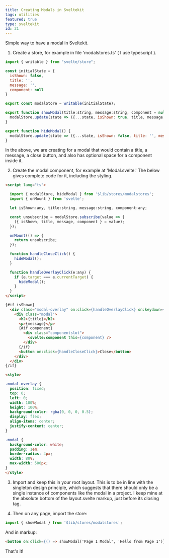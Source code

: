 ```yaml
---
title: Creating Modals in Sveltekit
tags: utilities
featured: true
type: sveltekit
id: 21
---
```


Simple way to have a modal in Sveltekit.

1. Create a store, for example in file 'modalstores.ts' ( I use typescript ).

```javascript
import { writable } from "svelte/store";

const initialState = {
  isShown: false,
  title: '',
  message: '',
  component: null
}

export const modalStore = writable(initialState);

export function showModal(title:string, message:string, component = null) {
  modalStore.update(state => ({...state, isShown: true, title, message, component}));
}

export function hideModal() {
  modalStore.update(state => ({...state, isShown: false, title: '', message: '', component: null}));
}
```

In the above, we are creating for a modal that would contain a title, a message, a close button, and also has optional space for a component inside it. 

2. Create the modal component, for example at 'Modal.svelte.' The below gives complete code for it, including the styling.

```html
<script lang="ts">

  import { modalStore, hideModal } from '$lib/stores/modalstores';
  import { onMount } from 'svelte';

  let isShown:any, title:string, message:string, component:any;

  const unsubscribe = modalStore.subscribe(value => {
    ({ isShown, title, message, component } = value);
  });

  onMount(() => {
    return unsubscribe;
  });

  function handleCloseClick() {
    hideModal();
  }

  function handleOverlayClick(e:any) {
    if (e.target === e.currentTarget) {
      hideModal();
    }
  }
</script>

{#if isShown}
  <div class="modal-overlay" on:click={handleOverlayClick} on:keydown={handleOverlayClick}>
    <div class="modal">
      <h2>{title}</h2>
      <p>{message}</p>
      {#if component}
        <div class="componentslot">
          <svelte:component this={component} />
        </div>
      {/if}
      <button on:click={handleCloseClick}>Close</button>
    </div>
  </div>
{/if}

<style>

.modal-overlay {
  position: fixed;
  top: 0;
  left: 0;
  width: 100%;
  height: 100%;
  background-color: rgba(0, 0, 0, 0.5);
  display: flex;
  align-items: center;
  justify-content: center;
}

.modal {
  background-color: white;
  padding: 1em;
  border-radius: 4px;
  width: 80%;
  max-width: 500px;
}
</style>
```

3. Import and keep this in your root layout. This is to be in line with the singleton design principle, which suggests that there should only be a single instance of components like the modal in a project. I keep mine at the absolute bottom of the layout.svelte markup, just before its closing tag.

4. Then on any page, import the store:

```javascript
import { showModal } from '$lib/stores/modalstores';
```

And in markup: 
```html
<button on:click={() => showModal('Page 1 Modal', 'Hello from Page 1')}>Show modal</button>
```

That's it!